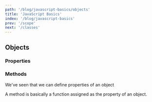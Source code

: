 ```yaml
---
path: '/blog/javascript-basics/objects'
title: 'JavaScript Basics'
index: '/blog/javascript-basics'
prev: '/scope'
next: '/classes'
---
```


## Objects

### Properties

### Methods
We've seen that we can define properties of an object


 A method is basically a function assigned as the property of an object.